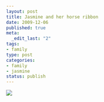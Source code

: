 ```yaml
--- 
layout: post
title: Jasmine and her horse ribbon
date: 2009-12-06
published: true
meta: 
  _edit_last: "2"
tags: 
- family
type: post
categories: 
- family
- jasmine
status: publish
---
```

[![](http://media.eick.us/2011/05/photo10.jpg.scaled.50010.jpg)](http://posterous.com/getfile/files.posterous.com/andreweick/EobFI0yjmtqsmq5ucDya8McuISGX3jDLKwYDrHdCRInLiFZke4iVgxleeDdJ/photo.jpg)
